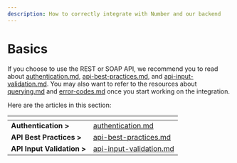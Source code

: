 ```yaml
---
description: How to correctly integrate with Number and our backend
---
```


# Basics

If you choose to use the REST or SOAP API, we recommend you to read about [authentication.md](authentication.md "mention"), [api-best-practices.md](api-best-practices.md "mention"), and [api-input-validation.md](api-input-validation.md "mention"). You may also want to refer to the resources about [querying.md](../../resources/querying.md "mention") and [error-codes.md](../../resources/error-codes.md "mention") once you start working on the integration.



Here are the articles in this section:

<table data-view="cards"><thead><tr><th></th><th data-hidden data-card-target data-type="content-ref"></th></tr></thead><tbody><tr><td><strong>Authentication ></strong></td><td><a href="authentication.md">authentication.md</a></td></tr><tr><td><strong>API Best Practices ></strong></td><td><a href="api-best-practices.md">api-best-practices.md</a></td></tr><tr><td><strong>API Input Validation ></strong></td><td><a href="api-input-validation.md">api-input-validation.md</a></td></tr></tbody></table>
